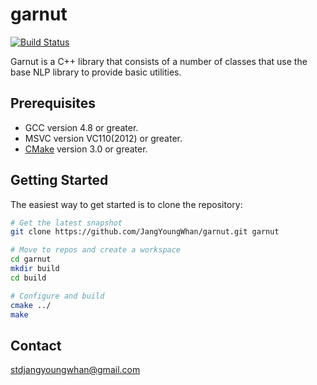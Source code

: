 # garnut
[![Build Status](https://travis-ci.org/JangYoungWhan/garnut.svg?branch=master)](https://travis-ci.org/JangYoungWhan/garnut)

Garnut is a C++ library that consists of a number of classes that use the base NLP library to provide basic utilities.

## Prerequisites

- GCC version 4.8 or greater.
- MSVC version VC110(2012) or greater.
- [CMake](http://www.cmake.org/) version 3.0 or greater.

## Getting Started

The easiest way to get started is to clone the repository:

```bash
# Get the latest snapshot
git clone https://github.com/JangYoungWhan/garnut.git garnut

# Move to repos and create a workspace
cd garnut
mkdir build
cd build

# Configure and build
cmake ../
make

```

## Contact

[stdjangyoungwhan@gmail.com](https://github.com/JangYoungWhan)
